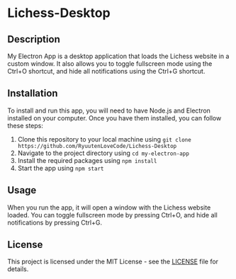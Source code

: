 # Lichess-Desktop

## Description

My Electron App is a desktop application that loads the Lichess website in a custom window. It also allows you to toggle fullscreen mode using the Ctrl+O shortcut, and hide all notifications using the Ctrl+G shortcut.

## Installation

To install and run this app, you will need to have Node.js and Electron installed on your computer. Once you have them installed, you can follow these steps:

1. Clone this repository to your local machine using `git clone https://github.com/RyuutenLoveCode/Lichess-Desktop`
2. Navigate to the project directory using `cd my-electron-app`
3. Install the required packages using `npm install`
4. Start the app using `npm start`

## Usage

When you run the app, it will open a window with the Lichess website loaded. You can toggle fullscreen mode by pressing Ctrl+O, and hide all notifications by pressing Ctrl+G.

## License

This project is licensed under the MIT License - see the [LICENSE](LICENSE) file for details.
